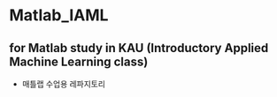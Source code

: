 # Matlab_IAML

## for Matlab study in KAU (Introductory Applied Machine Learning class)

-   매틀랩 수업용 레파지토리
